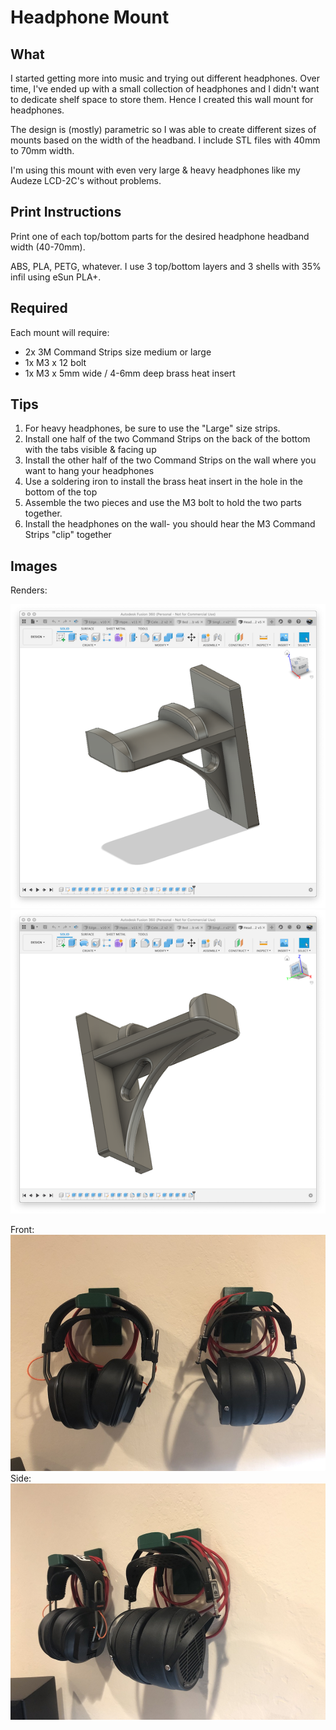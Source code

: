 # Headphone Mount

## What

I started getting more into music and trying out different headphones.  Over time,
I've ended up with a small collection of headphones and I didn't want to dedicate
shelf space to store them.  Hence I created this wall mount for headphones.

The design is (mostly) parametric so I was able to create different sizes of mounts
based on the width of the headband.  I include STL files with 40mm to 70mm width.

I'm using this mount with even very large & heavy headphones like my Audeze LCD-2C's
without problems.

## Print Instructions

Print one of each top/bottom parts for the desired headphone headband width (40-70mm).

ABS, PLA, PETG, whatever.  I use 3 top/bottom layers and 3 shells with 35% infil
using eSun PLA+.

## Required

Each mount will require:

* 2x 3M Command Strips size medium or large
* 1x M3 x 12 bolt
* 1x M3 x 5mm wide / 4-6mm deep brass heat insert

## Tips

1. For heavy headphones, be sure to use the "Large" size strips.
1. Install one half of the two Command Strips on the back of the bottom with the 
    tabs visible & facing up
1. Install the other half of the two Command Strips on the wall where you want to
    hang your headphones
1. Use a soldering iron to install the brass heat insert in the hole in the bottom
    of the top
1. Assemble the two pieces and use the M3 bolt to hold the two parts together.
1. Install the headphones on the wall- you should hear the M3 Command Strips "clip"
    together

## Images

Renders:

![render1](render1.png)
![render2](render2.png)

Front:
![front](front.jpeg)
Side:
![side](side.jpeg)
